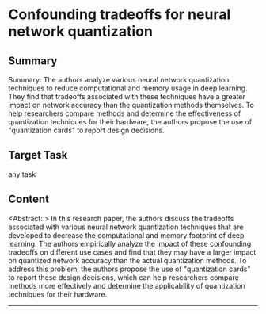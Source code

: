 # Confounding tradeoffs for neural network quantization

## Summary

Summary: The authors analyze various neural network quantization techniques to reduce computational and memory usage in deep learning. They find that tradeoffs associated with these techniques have a greater impact on network accuracy than the quantization methods themselves. To help researchers compare methods and determine the effectiveness of quantization techniques for their hardware, the authors propose the use of "quantization cards" to report design decisions.


## Target Task

any task

## Content

<Abstract: > 
In this research paper, the authors discuss the tradeoffs associated with various neural network quantization techniques that are developed to decrease the computational and memory footprint of deep learning. The authors empirically analyze the impact of these confounding tradeoffs on different use cases and find that they may have a larger impact on quantized network accuracy than the actual quantization methods. To address this problem, the authors propose the use of "quantization cards" to report these design decisions, which can help researchers compare methods more effectively and determine the applicability of quantization techniques for their hardware.



---

